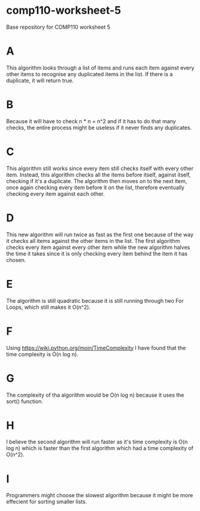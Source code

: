 # comp110-worksheet-5
Base repository for COMP110 worksheet 5

# A
This algorithm looks through a list of items and runs each item against every other items to recognise any duplicated items in the list. If there is a duplicate, it will return true.

# B
Because it will have to check n * n = n^2 and if it has to do that many checks, the entire process might be useless if it never finds any duplicates.

# C
This algorithm still works since every item still checks itself with every other item. Instead, this algorithm checks all the items before itself, against itself, checking if it's a duplicate. The algorithm then moves on to the next item, once again checking every item before it on the list, therefore eventually checking every item against each other.

# D
This new algorithm will run twice as fast as the first one because of the way it checks all items against the other items in the list. The first algorithm checks every item against every other item while the new algorithm halves the time it takes since it is only checking every item behind the item it has chosen.

# E
The algorithm is still quadratic because it is still running through two For Loops, which still makes it O(n^2).

# F
Using https://wiki.python.org/moin/TimeComplexity I have found that the time complexity is O(n log n).

# G
The complexity of tha algorithm would be O(n log n) because it uses the sort() function.

# H
I believe the second algorithm will run faster as it's time complexity is O(n log n) which is faster than the first algorithm which had a time complexity of O(n^2).

# I
Programmers might choose the slowest algorithm because it might be more effecient for sorting smaller lists.
